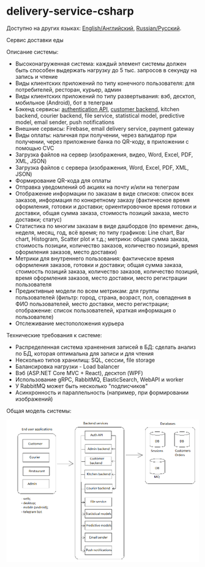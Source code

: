# delivery-service-csharp 

Доступно на других языках: [English/Английский](README.md), [Russian/Русский](README.ru.md). 

Сервис доставки еды

Описание системы: 
- Высоконагруженная система: каждый элемент системы должен быть способен выдержать нагрузку до 5 тыс. запросов в секунду на запись и чтение
- Виды клиентских приложений по типу конечного пользователя: для потребителей, ресторан, курьер, админ
- Виды клиентских приложений по типу развертывания: вэб, десктоп, мобильное (Android), бот в телеграм 
- Бэкенд сервисы: [authentication API](docs/authapi.ru.md), [customer backend](docs/customerbackend.ru.md), kitchen backend, courier backend, file service, statistical model, predictive model, email sender, push notifications 
- Внешние сервисы: Firebase, email delivery service, payment gateway 
- Виды оплаты: наличная при получении, через валидатор при получении, через приложение банка по QR-коду, в приложении с помощью CVC
- Загрузка файлов на сервер (изображения, видео, Word, Excel, PDF, XML, JSON)
- Загрузка файлов с сервера (изображения, Word, Excel, PDF, XML, JSON)
- Формирование QR-кода для оплаты
- Отправка уведомлений об акциях на почту и/или на телеграм
- Отображение информации по заказам в виде списков: список всех заказов, информация по конкретному заказу (фактическое время оформления, готовки и доставки; ориентировочное время готовки и доставки, общая сумма заказа, стоимость позиций заказа, место доставки; статус)
- Статистика по многим заказам в виде дашбордов (по времени: день, неделя, месяц, год, всё время; по типу графиков: Line chart, Bar chart, Histogram, Scatter plot и т.д.; метрики: общая сумма заказа, стоимость позиции, количество заказов, количество позиций, время оформления заказов, место доставки)
- Метрики для внутреннего пользования: фактическое время оформления заказов, готовки и доставки; общая сумма заказа, стоимость позиций заказа, количество заказов, количество позиций, время оформления заказов, место доставки, место регистрации пользователя 
- Предиктивные модели по всем метрикам: для группы пользователей (фильтр: город, страна, возраст, пол, совпадения в ФИО пользователей, место доставки, место регистрации; отображение: список пользователей, краткая информация о пользователе)
- Отслеживание местоположения курьера

Технические требования к системе: 
- Распределенная система храненения записей в БД: сделать анализ по БД, которая оптимальна для записи и для чтения 
- Несколько типов хранилищ: SQL, сессии, file storage
- Балансировка нагрузки - Load balancer 
- Вэб (ASP.NET Core MVC + React), десктоп (WPF) 
- Использование gRPC, RabbitMQ, ElasticSearch, WebAPI и worker
- У RabbitMQ может быть несколько "подписчиков"
- Асинхронность и параллельность (например, при формировании изображений)

Общая модель системы: 

![system_overall](docs/img/system_overall.png)
